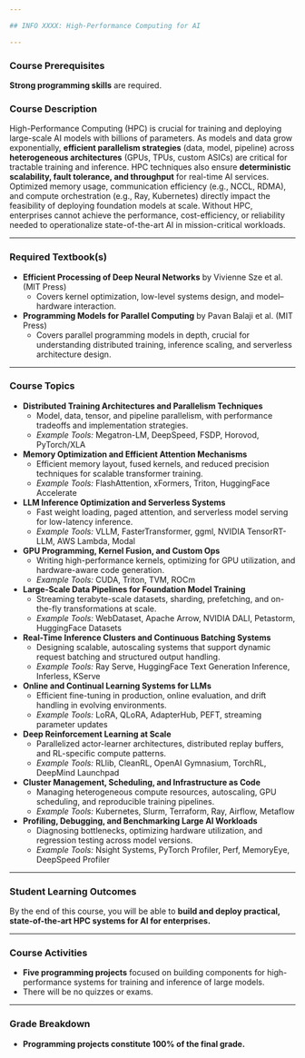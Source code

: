 ```yaml
---

## INFO XXXX: High-Performance Computing for AI

---
```


### Course Prerequisites

**Strong programming skills** are required.

### Course Description

High-Performance Computing (HPC) is crucial for training and deploying large-scale AI models with billions of parameters. As models and data grow exponentially, **efficient parallelism strategies** (data, model, pipeline) across **heterogeneous architectures** (GPUs, TPUs, custom ASICs) are critical for tractable training and inference. HPC techniques also ensure **deterministic scalability, fault tolerance, and throughput** for real-time AI services. Optimized memory usage, communication efficiency (e.g., NCCL, RDMA), and compute orchestration (e.g., Ray, Kubernetes) directly impact the feasibility of deploying foundation models at scale. Without HPC, enterprises cannot achieve the performance, cost-efficiency, or reliability needed to operationalize state-of-the-art AI in mission-critical workloads.

---

### Required Textbook(s)

* **Efficient Processing of Deep Neural Networks** by Vivienne Sze et al. (MIT Press)
    * Covers kernel optimization, low-level systems design, and model–hardware interaction.
* **Programming Models for Parallel Computing** by Pavan Balaji et al. (MIT Press)
    * Covers parallel programming models in depth, crucial for understanding distributed training, inference scaling, and serverless architecture design.

---

### Course Topics

* **Distributed Training Architectures and Parallelism Techniques**
    * Model, data, tensor, and pipeline parallelism, with performance tradeoffs and implementation strategies.
    * *Example Tools:* Megatron-LM, DeepSpeed, FSDP, Horovod, PyTorch/XLA
* **Memory Optimization and Efficient Attention Mechanisms**
    * Efficient memory layout, fused kernels, and reduced precision techniques for scalable transformer training.
    * *Example Tools:* FlashAttention, xFormers, Triton, HuggingFace Accelerate
* **LLM Inference Optimization and Serverless Systems**
    * Fast weight loading, paged attention, and serverless model serving for low-latency inference.
    * *Example Tools:* VLLM, FasterTransformer, ggml, NVIDIA TensorRT-LLM, AWS Lambda, Modal
* **GPU Programming, Kernel Fusion, and Custom Ops**
    * Writing high-performance kernels, optimizing for GPU utilization, and hardware-aware code generation.
    * *Example Tools:* CUDA, Triton, TVM, ROCm
* **Large-Scale Data Pipelines for Foundation Model Training**
    * Streaming terabyte-scale datasets, sharding, prefetching, and on-the-fly transformations at scale.
    * *Example Tools:* WebDataset, Apache Arrow, NVIDIA DALI, Petastorm, HuggingFace Datasets
* **Real-Time Inference Clusters and Continuous Batching Systems**
    * Designing scalable, autoscaling systems that support dynamic request batching and structured output handling.
    * *Example Tools:* Ray Serve, HuggingFace Text Generation Inference, Inferless, KServe
* **Online and Continual Learning Systems for LLMs**
    * Efficient fine-tuning in production, online evaluation, and drift handling in evolving environments.
    * *Example Tools:* LoRA, QLoRA, AdapterHub, PEFT, streaming parameter updates
* **Deep Reinforcement Learning at Scale**
    * Parallelized actor-learner architectures, distributed replay buffers, and RL-specific compute patterns.
    * *Example Tools:* RLlib, CleanRL, OpenAI Gymnasium, TorchRL, DeepMind Launchpad
* **Cluster Management, Scheduling, and Infrastructure as Code**
    * Managing heterogeneous compute resources, autoscaling, GPU scheduling, and reproducible training pipelines.
    * *Example Tools:* Kubernetes, Slurm, Terraform, Ray, Airflow, Metaflow
* **Profiling, Debugging, and Benchmarking Large AI Workloads**
    * Diagnosing bottlenecks, optimizing hardware utilization, and regression testing across model versions.
    * *Example Tools:* Nsight Systems, PyTorch Profiler, Perf, MemoryEye, DeepSpeed Profiler

---

### Student Learning Outcomes

By the end of this course, you will be able to **build and deploy practical, state-of-the-art HPC systems for AI for enterprises.**

---

### Course Activities

* **Five programming projects** focused on building components for high-performance systems for training and inference of large models.
* There will be no quizzes or exams.

---

### Grade Breakdown

* **Programming projects constitute 100% of the final grade.**